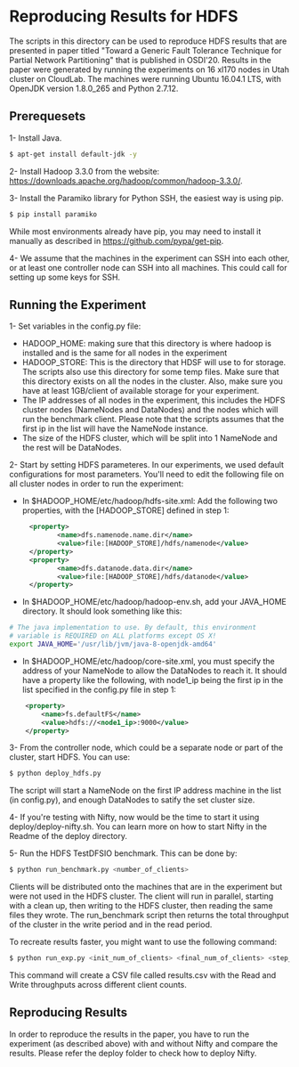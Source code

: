 Reproducing Results for HDFS
=======
The scripts in this directory can be used to reproduce HDFS results that are presented in paper titled "Toward a Generic Fault Tolerance Technique for Partial Network Partitioning" that is published in OSDI'20. Results in the paper were generated by running the experiments on 16 xl170 nodes in Utah cluster on CloudLab. The machines were running Ubuntu 16.04.1 LTS, with OpenJDK version 1.8.0_265 and Python 2.7.12.

Prerequesets
-------
1- Install Java.
```bash
$ apt-get install default-jdk -y
```

2- Install Hadoop 3.3.0 from the website: https://downloads.apache.org/hadoop/common/hadoop-3.3.0/.

3- Install the Paramiko library for Python SSH, the easiest way is using pip.
```bash
$ pip install paramiko
```
While most environments already have pip, you may need to install it manually as described in https://github.com/pypa/get-pip.


4- We assume that the machines in the experiment can SSH into each other, or at least one controller node can SSH into all machines. This could call for setting up some keys for SSH.

Running the Experiment
-------
1- Set variables in the config.py file: 
* HADOOP_HOME: making sure that this directory is where hadoop is installed and is the same for all nodes in the experiment
* HADOOP_STORE: This is the directory that HDSF will use to for storage. The scripts also use this directory for some temp files. Make sure that this directory exists on all the nodes in the cluster. Also, make sure you have at least 1GB/client of available storage for your experiment.
* The IP addresses of all nodes in the experiment, this includes the HDFS cluster nodes (NameNodes and DataNodes) and the nodes which will run the benchmark client. Please note that the scripts assumes that the first ip in the list will have the NameNode instance.
* The size of the HDFS cluster, which will be split into 1 NameNode and the rest will be DataNodes.


2- Start by setting HDFS parameteres. In our experiments, we used default configurations for most parameters. You'll need to edit the following file on all cluster nodes in order to run the experiment:

* In $HADOOP_HOME/etc/hadoop/hdfs-site.xml: Add the following two properties, with the [HADOOP_STORE] defined in step 1:

```xml
     <property>
            <name>dfs.namenode.name.dir</name>
            <value>file:[HADOOP_STORE]/hdfs/namenode</value>
     </property>
     <property>
            <name>dfs.datanode.data.dir</name>
            <value>file:[HADOOP_STORE]/hdfs/datanode</value>
     </property>
```

* In $HADOOP_HOME/etc/hadoop/hadoop-env.sh, add your JAVA_HOME directory. It should look something like this:
```bash
# The java implementation to use. By default, this environment
# variable is REQUIRED on ALL platforms except OS X!
export JAVA_HOME='/usr/lib/jvm/java-8-openjdk-amd64'
```

* In $HADOOP_HOME/etc/hadoop/core-site.xml, you must specify the address of your NameNode to allow the DataNodes to reach it. It should have a property like the following, with node1_ip being the first ip in the list specified in the config.py file in step 1:
```xml
    <property>
        <name>fs.defaultFS</name>
        <value>hdfs://<node1_ip>:9000</value>
    </property>
```

3- From the controller node, which could be a separate node or part of the cluster, start HDFS. You can use:
```bash
$ python deploy_hdfs.py
```
The script will start a NameNode on the first IP address machine in the list (in config.py), and enough DataNodes to satify the set cluster size.

4- If you're testing with Nifty, now would be the time to start it using deploy/deploy-nifty.sh. You can learn more on how to start Nifty in the Readme of the deploy directory.

5- Run the HDFS TestDFSIO benchmark. This can be done by:
```bash
$ python run_benchmark.py <number_of_clients>
```
Clients will be distributed onto the machines that are in the experiment but were not used in the HDFS cluster. The client will run in parallel, starting with a clean up, then writing to the HDFS cluster, then reading the same files they wrote. The run_benchmark script then returns the total throughput of the cluster in the write period and in the read period.

To recreate results faster, you might want to use the following command:
```bash
$ python run_exp.py <init_num_of_clients> <final_num_of_clients> <step_size>
```
This command will create a CSV file called results.csv with the Read and Write throughputs across different client counts.


Reproducing Results
------
In order to reproduce the results in the paper, you have to run the experiment (as described above) with and without Nifty and compare the results. Please refer the deploy folder to check how to deploy Nifty.
